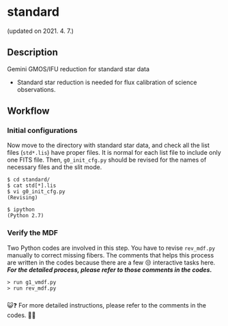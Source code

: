 # standard
(updated on 2021. 4. 7.)

## Description
Gemini GMOS/IFU reduction for standard star data
* Standard star reduction is needed for flux calibration of science observations.

## Workflow

### Initial configurations
Now move to the directory with standard star data, and check all the list files (`std*.lis`) have proper files. It is normal for each list file to include only one FITS file. Then, `g0_init_cfg.py` should be revised for the names of necessary files and the slit mode.

```
$ cd standard/
$ cat std[*].lis
$ vi g0_init_cfg.py
(Revising)

$ ipython
(Python 2.7)
```

### Verify the MDF
Two Python codes are involved in this step. You have to revise `rev_mdf.py` manually to correct missing fibers. The comments that helps this process are written in the codes because there are a few :unamused: interactive tasks here. _**For the detailed process, please refer to those comments in the codes.**_

```
> run g1_vmdf.py
> run rev_mdf.py
```

###


:smiley_cat:❓ For more detailed instructions, please refer to the comments in the codes. :turtle::whale: 
